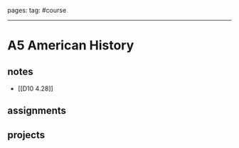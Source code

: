 pages: 
tag: #course

___ 

# A5 American History

## notes
- [[D10 4.28]] 


## assignments



## projects
